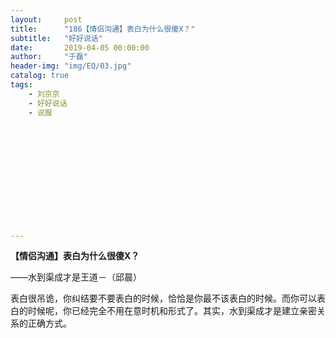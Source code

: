 ```yaml
---
layout:     post
title:      "186【情侣沟通】表白为什么很傻X？"
subtitle:   "好好说话"
date:       2019-04-05 00:00:00
author:     "于磊"
header-img: "img/EQ/03.jpg"
catalog: true
tags:
    - 刘京京
    - 好好说话
    - 说服













---
```


**【情侣沟通】表白为什么很傻****X****？**

——水到渠成才是王道－（邱晨）

 

表白很吊诡，你纠结要不要表白的时候，恰恰是你最不该表白的时候。而你可以表白的时候呢，你已经完全不用在意时机和形式了。其实，水到渠成才是建立亲密关系的正确方式。